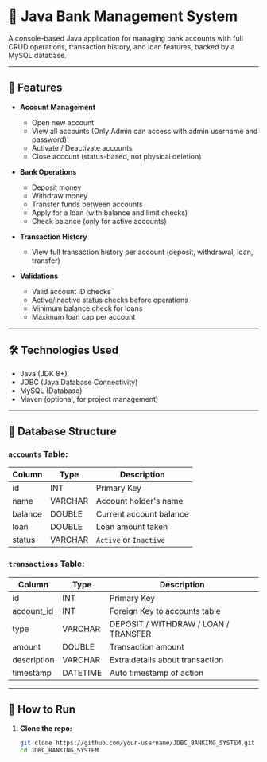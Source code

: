 # 🏦 Java Bank Management System

A console-based Java application for managing bank accounts with full CRUD operations, transaction history, and loan features, backed by a MySQL database.

---

## 📌 Features

- **Account Management**
  - Open new account
  - View all accounts (Only Admin can access with admin username and password)
  - Activate / Deactivate accounts
  - Close account (status-based, not physical deletion)
  
- **Bank Operations**
  - Deposit money
  - Withdraw money
  - Transfer funds between accounts
  - Apply for a loan (with balance and limit checks)
  - Check balance (only for active accounts)

- **Transaction History**
  - View full transaction history per account (deposit, withdrawal, loan, transfer)

- **Validations**
  - Valid account ID checks
  - Active/inactive status checks before operations
  - Minimum balance check for loans
  - Maximum loan cap per account

---

## 🛠️ Technologies Used

- Java (JDK 8+)
- JDBC (Java Database Connectivity)
- MySQL (Database)
- Maven (optional, for project management)

---

## 🧾 Database Structure

### `accounts` Table:
| Column     | Type     | Description                      |
|------------|----------|----------------------------------|
| id         | INT      | Primary Key                      |
| name       | VARCHAR  | Account holder's name            |
| balance    | DOUBLE   | Current account balance          |
| loan       | DOUBLE   | Loan amount taken                |
| status     | VARCHAR  | `Active` or `Inactive`           |

### `transactions` Table:
| Column       | Type     | Description                    |
|--------------|----------|--------------------------------|
| id           | INT      | Primary Key                    |
| account_id   | INT      | Foreign Key to accounts table  |
| type         | VARCHAR  | DEPOSIT / WITHDRAW / LOAN / TRANSFER |
| amount       | DOUBLE   | Transaction amount             |
| description  | VARCHAR  | Extra details about transaction|
| timestamp    | DATETIME | Auto timestamp of action       |

---

## 🚀 How to Run

1. **Clone the repo:**
   ```bash
   git clone https://github.com/your-username/JDBC_BANKING_SYSTEM.git
   cd JDBC_BANKING_SYSTEM

